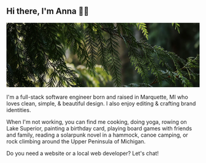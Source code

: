 ## Hi there, I'm Anna 👋🏻

[![Anna's GitHub Banner](github-banner.webp)](https://www.annairishburnett.com/)

<!--
**annairishburnett/annairishburnett** is a ✨ _special_ ✨ repository because its `README.md` (this file) appears on your GitHub profile.

Here are some ideas to get you started:

- 🔭 I’m currently working on ...
- 🌱 I’m currently learning ...
- 👯 I’m looking to collaborate on ...
- 🤔 I’m looking for help with ...
- 💬 Ask me about ...
- 📫 How to reach me: ...
- 😄 Pronouns: ...
- ⚡ Fun fact: ...
-->

I'm a full-stack software engineer born and raised in Marquette, MI who loves clean, simple, & beautiful design. I also enjoy editing & crafting brand identities. 

When I'm not working, you can find me cooking, doing yoga, rowing on Lake Superior, painting a birthday card, playing board games with friends and family, reading a solarpunk novel in a hammock, canoe camping, or rock climbing around the Upper Peninsula of Michigan.

Do you need a website or a local web developer? Let's chat!
